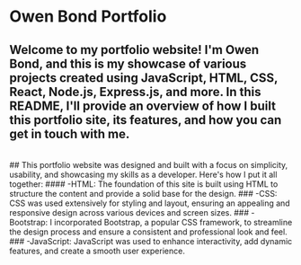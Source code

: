 # Owen Bond Portfolio

## Welcome to my portfolio website! I'm Owen Bond, and this is my showcase of various projects created using JavaScript, HTML, CSS, React, Node.js, Express.js, and more. In this README, I'll provide an overview of how I built this portfolio site, its features, and how you can get in touch with me.
<br/>
## This portfolio website was designed and built with a focus on simplicity, usability, and showcasing my skills as a developer. Here's how I put it all together:
#### -HTML: The foundation of this site is built using HTML to structure the content and provide a solid base for the design.
### -CSS: CSS was used extensively for styling and layout, ensuring an appealing and responsive design across various devices and screen sizes.
### -Bootstrap: I incorporated Bootstrap, a popular CSS framework, to streamline the design process and ensure a consistent and professional look and feel.
### -JavaScript: JavaScript was used to enhance interactivity, add dynamic features, and create a smooth user experience.


